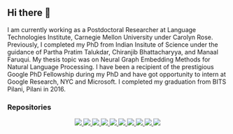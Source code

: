 ## Hi there 👋

I am currently working as a Postdoctoral Researcher at Language Technologies Institute, Carnegie Mellon University under Carolyn Rose. Previously, I completed my PhD from Indian Insitute of Science under the guidance of Partha Pratim Talukdar, Chiranjib Bhattacharyya, and Manaal Faruqui. My thesis topic was on Neural Graph Embedding Methods for Natural Language Processing. I have been a recipient of the prestigious Google PhD Fellowship during my PhD and have got opportunity to intern at Google Research, NYC and Microsoft. I completed my graduation from BITS Pilani, Pilani in 2016.

### Repositories

<p align="center">
  <a align="center" href="https://github.com/svjan5/GNNs-for-NLP">
     <img src="https://github-readme-stats.vercel.app/api/pin/?username=svjan5&repo=GNNs-for-NLP&show_owner=true"/>
  </a>
  
  <a align="center" href="https://github.com/malllabiisc/CompGCN">
     <img src="https://github-readme-stats.vercel.app/api/pin/?username=malllabiisc&repo=CompGCN&show_owner=true"/>
</a>

<a align="center" href="https://github.com/malllabiisc/RESIDE">
     <img src="https://github-readme-stats.vercel.app/api/pin/?username=malllabiisc&repo=RESIDE&show_owner=true"/>
</a>

<a align="center" href="https://github.com/malllabiisc/WordGCN">
     <img src="https://github-readme-stats.vercel.app/api/pin/?username=malllabiisc&repo=WordGCN&show_owner=true"/>
</a>

<a align="center" href="https://github.com/malllabiisc/InteractE">
     <img src="https://github-readme-stats.vercel.app/api/pin/?username=malllabiisc&repo=InteractE&show_owner=true"/>
</a>

<a align="center" href="https://github.com/svjan5/kg-reeval">
     <img src="https://github-readme-stats.vercel.app/api/pin/?username=svjan5&repo=kg-reeval&show_owner=true"/>
</a>

<a align="center" href="https://github.com/svjan5/medtype">
     <img src="https://github-readme-stats.vercel.app/api/pin/?username=svjan5&repo=medtype&show_owner=true"/>
</a>


<a align="center" href="https://github.com/malllabiisc/cesi">
     <img src="https://github-readme-stats.vercel.app/api/pin/?username=malllabiisc&repo=cesi&show_owner=true"/>
</a>

<a align="center" href="https://github.com/malllabiisc/NeuralDater">
     <img src="https://github-readme-stats.vercel.app/api/pin/?username=malllabiisc&repo=NeuralDater&show_owner=true"/>
</a>

<a align="center" href="https://github.com/malllabiisc/ConfGCN">
     <img src="https://github-readme-stats.vercel.app/api/pin/?username=malllabiisc&repo=ConfGCN&show_owner=true"/>
</a>


</p>
